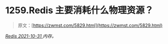 <!--yml
category: 未分类
date: 0001-01-01 00:00:00
--->

# 1259.Redis 主要消耗什么物理资源？

> 原文：[https://zwmst.com/5829.html](https://zwmst.com/5829.html)

   [ *Redis* ](https://zwmst.com/redis)*[ <time datetime="2021-11-01T00:55:48+08:00"> 2021-10-31 </time> ](https://zwmst.com/5829.html)  内存。*